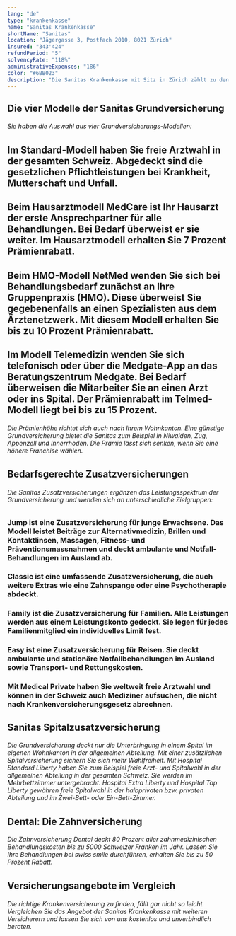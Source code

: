 ```yaml
---
lang: "de"
type: "krankenkasse"
name: "Sanitas Krankenkasse"
shortName: "Sanitas"
location: "Jägergasse 3, Postfach 2010, 8021 Zürich"
insured: "343'424"
refundPeriod: "5"
solvencyRate: "118%"
administrativeExpenses: "186"
color: "#6BB023"
description: "Die Sanitas Krankenkasse mit Sitz in Zürich zählt zu den grössten Krankenversicherern der Schweiz. Zu Beginn des Jahres 2019 hatten rund 835'000 Versicherungsnehmer dort eine Krankenversicherung abgeschlossen. Die Prämieneinnahmen belaufen sich auf 2'899 Milliarden Schweizer Franken. Neben verschiedenen Modellen der Grundversicherung bietet die Sanitas auch diverse Zusatzversicherungen und eine Zahnversicherung an. Vergleichen Sie Leistungen und Prämien und finden Sie eine Krankenversicherung, die zu Ihren Bedürfnissen passt."
---
```


## Die vier Modelle der Sanitas Grundversicherung

###### Sie haben die Auswahl aus vier Grundversicherungs-Modellen:

## Im Standard-Modell haben Sie freie Arztwahl in der gesamten Schweiz. Abgedeckt sind die gesetzlichen Pflichtleistungen bei Krankheit, Mutterschaft und Unfall.

## Beim Hausarztmodell MedCare ist Ihr Hausarzt der erste Ansprechpartner für alle Behandlungen. Bei Bedarf überweist er sie weiter. Im Hausarztmodell erhalten Sie 7 Prozent Prämienrabatt.

## Beim HMO-Modell NetMed wenden Sie sich bei Behandlungsbedarf zunächst an Ihre Gruppenpraxis (HMO). Diese überweist Sie gegebenenfalls an einen Spezialisten aus dem Ärztenetzwerk. Mit diesem Modell erhalten Sie bis zu 10 Prozent Prämienrabatt.

## Im Modell Telemedizin wenden Sie sich telefonisch oder über die Medgate-App an das Beratungszentrum Medgate. Bei Bedarf überweisen die Mitarbeiter Sie an einen Arzt oder ins Spital. Der Prämienrabatt im Telmed-Modell liegt bei bis zu 15 Prozent.

###### Die Prämienhöhe richtet sich auch nach Ihrem Wohnkanton. Eine günstige Grundversicherung bietet die Sanitas zum Beispiel in Niwalden, Zug, Appenzell und Innerrhoden. Die Prämie lässt sich senken, wenn Sie eine höhere Franchise wählen.

## Bedarfsgerechte Zusatzversicherungen

###### Die Sanitas Zusatzversicherungen ergänzen das Leistungsspektrum der Grundversicherung und wenden sich an unterschiedliche Zielgruppen:

### Jump ist eine Zusatzversicherung für junge Erwachsene. Das Modell leistet Beiträge zur Alternativmedizin, Brillen und Kontaktlinsen, Massagen, Fitness- und Präventionsmassnahmen und deckt ambulante und Notfall-Behandlungen im Ausland ab.

### Classic ist eine umfassende Zusatzversicherung, die auch weitere Extras wie eine Zahnspange oder eine Psychotherapie abdeckt.

### Family ist die Zusatzversicherung für Familien. Alle Leistungen werden aus einem Leistungskonto gedeckt. Sie legen für jedes Familienmitglied ein individuelles Limit fest.

### Easy ist eine Zusatzversicherung für Reisen. Sie deckt ambulante und stationäre Notfallbehandlungen im Ausland sowie Transport- und Rettungskosten.

### Mit Medical Private haben Sie weltweit freie Arztwahl und können in der Schweiz auch Mediziner aufsuchen, die nicht nach Krankenversicherungsgesetz abrechnen.

## Sanitas Spitalzusatzversicherung

###### Die Grundversicherung deckt nur die Unterbringung in einem Spital im eigenen Wohnkanton in der allgemeinen Abteilung. Mit einer zusätzlichen Spitalversicherung sichern Sie sich mehr Wahlfreiheit. Mit Hospital Standard Liberty haben Sie zum Beispiel freie Arzt- und Spitalwahl in der allgemeinen Abteilung in der gesamten Schweiz. Sie werden im Mehrbettzimmer untergebracht. Hospital Extra Liberty und Hospital Top Liberty gewähren freie Spitalwahl in der halbprivaten bzw. privaten Abteilung und im Zwei-Bett- oder Ein-Bett-Zimmer.

## Dental: Die Zahnversicherung

###### Die Zahnversicherung Dental deckt 80 Prozent aller zahnmedizinischen Behandlungskosten bis zu 5000 Schweizer Franken im Jahr. Lassen Sie Ihre Behandlungen bei swiss smile durchführen, erhalten Sie bis zu 50 Prozent Rabatt.

## Versicherungsangebote im Vergleich

###### Die richtige Krankenversicherung zu finden, fällt gar nicht so leicht. Vergleichen Sie das Angebot der Sanitas Krankenkasse mit weiteren Versicherern und lassen Sie sich von uns kostenlos und unverbindlich beraten.
